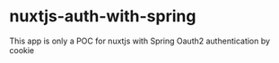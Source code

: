 # nuxtjs-auth-with-spring
This app is only a POC for nuxtjs with Spring Oauth2 authentication by cookie
